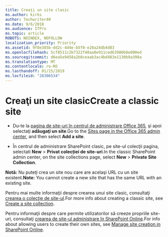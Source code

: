 ```yaml
---
title: Creaţi un site clasic
ms.author: kirks
author: Techwriter40
ms.date: 9/6/2018
ms.audience: ITPro
ms.topic: article
ROBOTS: NOINDEX, NOFOLLOW
localization_priority: Priority
ms.assetid: 9f8e385b-dd2c-4d4e-b5f0-e28a24db4d83
ms.openlocfilehash: 5cf8511c2b7322f40aa8e911ced63980b8e800ed
ms.sourcegitcommit: d6ea5e9458a2b8ceaab3ac4bd483e1130b9a398a
ms.translationtype: MT
ms.contentlocale: ro-RO
ms.lasthandoff: 01/15/2019
ms.locfileid: "28306534"
---
```

# <a name="create-a-classic-site"></a><span data-ttu-id="a8fe6-102">Creaţi un site clasic</span><span class="sxs-lookup"><span data-stu-id="a8fe6-102">Create a classic site</span></span>

- <span data-ttu-id="a8fe6-103">Du-te la [pagina de site-uri în centrul de administrare Office 365](https://portal.office.com/adminportal/home#/SitesList), şi apoi selectaţi **adăugaţi un site**.</span><span class="sxs-lookup"><span data-stu-id="a8fe6-103">Go to the [Sites page in the Office 365 admin center](https://portal.office.com/adminportal/home#/SitesList), and then select **Add a site**.</span></span> 
    
- <span data-ttu-id="a8fe6-104">În centrul de administrare SharePoint clasic, pe site-ul colecţii pagina, selectati **New** \> **Privat colecției de site-uri**.</span><span class="sxs-lookup"><span data-stu-id="a8fe6-104">In the classic SharePoint admin center, on the site collections page, select **New** \> **Private Site Collection**.</span></span> 
    
 <span data-ttu-id="a8fe6-105">**Notă:** Nu puteţi crea un site nou care are acelaşi URL cu un site existent.</span><span class="sxs-lookup"><span data-stu-id="a8fe6-105">**Note:** You cannot create a new site that has the same URL with an existing site.</span></span> 
  
<span data-ttu-id="a8fe6-106">Pentru mai multe informaţii despre crearea unui site clasic, consultaţi [crearea o colecţie de site-ul](https://go.microsoft.com/fwlink/?linkid=866295).</span><span class="sxs-lookup"><span data-stu-id="a8fe6-106">For more info about creating a classic site, see [Create a site collection](https://go.microsoft.com/fwlink/?linkid=866295).</span></span>
  
<span data-ttu-id="a8fe6-107">Pentru informaţii despre care permite utilizatorilor să creeze propriile site-uri, consultaţi [crearea de site-ul administrare în SharePoint Online](https://go.microsoft.com/fwlink/?linkid=866296).</span><span class="sxs-lookup"><span data-stu-id="a8fe6-107">For info about allowing users to create their own sites, see [Manage site creation in SharePoint Online](https://go.microsoft.com/fwlink/?linkid=866296).</span></span>
  


